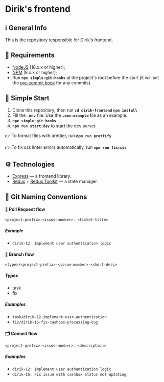 # Dirik's frontend

## ℹ️ General Info

This is the repository responsible for Dirik's frontend.

## 📑 Requirements

- [NodeJS](https://nodejs.org/en/) (18.x.x or higher);
- [NPM](https://www.npmjs.com/) (9.x.x or higher);
- Run **`npx simple-git-hooks`** at the project's root before the start (it will set the [pre-commit hook](https://www.npmjs.com/package/simple-git-hooks) for any commits).

## 🚀️ Simple Start

1. Clone this repository, then run **`cd dirik-frontend`** **`npm install`**
2. Fill the **`.env`** file. Use the **`.env.example`** file as an example.
3. **`npx simple-git-hooks`**
4. **`npm run start:dev`** to start the dev server

👉 To format files with prettier, run **`npm run prettify`**

👉 To fix css linter errors automatically, run **`npm run fix:css`**

## ⚙️ Technologies

- [Express](https://expressjs.com/) — a frontend library.
- [Redux](https://redux.js.org/) + [Redux Toolkit](https://redux-toolkit.js.org/) — a state manager.

## 📝 Git Naming Conventions

#### 🏅 Pull Request flow

```
<project-prefix>-<issue-number>: <ticket-title>
```

##### Example

- `dirik-12: Implement user authentication logic`

#### 🌳 Branch flow

```
<type>/<project-prefix>-<issue-number>-<short-desc>
```

##### Types

- task
- fix

##### Examples

- `task/dirik-12-implement-user-authentication`
- `fix/dirik-16-fix-cashbox-processing-bug`

#### 🗂 Commit flow

```
<project-prefix>-<issue-number>: <description>
```

##### Examples

- `dirik-12: Implement user authentication logic`
- `dirik-16: Fix issue with cashbox status not updating`

